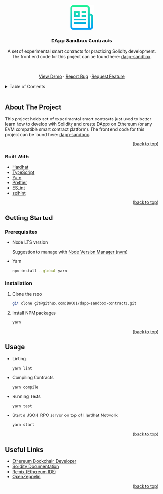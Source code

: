 <!-- README copied from https://raw.githubusercontent.com/othneildrew/Best-README-Template/master/README.md -->

<!-- PROJECT LOGO -->
<br />
<div align="center">
  <a href="https://github.com/DWC01/dapp-sandbox-contracts">
    <img src="images/logo.png" alt="Logo" width="80" height="80">
  </a>

  <h3 align="center">DApp Sandbox Contracts</h3>

  <p align="center">
    A set of experimental smart contracts for practicing Solidity development. 
    <br/>
    The front end code for this project can be found here: 
    <a href="https://github.com/DWC01/dapp-sandbox" target="_blank" style="display: inline-block;">dapp-sandbox</a>.
  </p>

  </p>
  <br />
  <br />
  <a href="https://dappsandbox.io/" target="_blank">View Demo</a>
  ·
  <a href="https://github.com/DWC01/dapp-sandbox-contracts/issues" target="_blank">Report Bug</a>
  ·
  <a href="https://github.com/DWC01/dapp-sandbox-contracts/issues" target="_blank">Request Feature</a>
</div>

<!-- TABLE OF CONTENTS -->
<br/>
<details>
  <summary>Table of Contents</summary>
  <ol>
    <li>
      <a href="#about-the-project">About The Project</a>
      <ul>
        <li><a href="#built-with">Built With</a></li>
      </ul>
    </li>
    <li>
      <a href="#getting-started">Getting Started</a>
      <ul>
        <li><a href="#prerequisites">Prerequisites</a></li>
        <li><a href="#installation">Installation</a></li>
      </ul>
    </li>
    <li><a href="#usage">Usage</a></li>
    <li><a href="#useful-links">Useful Links</a></li>
  </ol>
</details>
<br/>

<!-- ABOUT THE PROJECT -->

## About The Project

This project holds set of experimental smart contracts just used to better learn how to develop with Solidity and create DApps on Ethereum (or any EVM compatible smart contract platform). The front end code for this project can be found here: [dapp-sandbox](https://github.com/DWC01/dapp-sandbox).

<p align="right">(<a href="#top">back to top</a>)</p>

### Built With

-   [Hardhat](https://hardhat.org/)
-   [TypeScript](https://www.typescriptlang.org/)
-   [Yarn](https://yarnpkg.com/)
-   [Prettier](https://prettier.io/)
-   [ESLint](https://eslint.org/)
-   [solhint](https://github.com/protofire/solhint)

<p align="right">(<a href="#top">back to top</a>)</p>

<!-- GETTING STARTED -->

## Getting Started

### Prerequisites

-   Node LTS version

    Suggestion to manage with [Node Version Manager (nvm)](https://github.com/nvm-sh/nvm)

-   Yarn
    ```sh
    npm install --global yarn
    ```

### Installation

1. Clone the repo
    ```sh
    git clone git@github.com:DWC01/dapp-sandbox-contracts.git
    ```
2. Install NPM packages
    ```sh
    yarn
    ```

<p align="right">(<a href="#top">back to top</a>)</p>

<!-- USAGE EXAMPLES -->

## Usage

-   Linting
    ```sh
    yarn lint
    ```
-   Compiling Contracts
    ```sh
    yarn compile
    ```
-   Running Tests
    ```sh
    yarn test
    ```
-   Start a JSON-RPC server on top of Hardhat Network
    ```sh
    yarn start
    ```

<p align="right">(<a href="#top">back to top</a>)</p>

<!-- USEFUL LINKS -->

## Useful Links

-   [Ethereum Blockchain Developer](https://ethereum-blockchain-developer.com/010-solidity-basics/03-integer-overflow-underflow/)
-   [Solidity Documentation](https://docs.soliditylang.org)
-   [Remix (Ethereum IDE)](https://remix.ethereum.org/)
-   [OpenZeppelin](https://openzeppelin.com/contracts/)

<p align="right">(<a href="#top">back to top</a>)</p>
